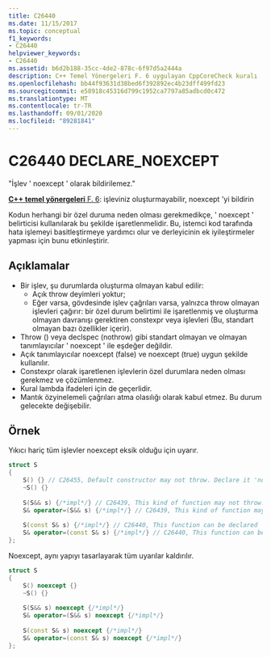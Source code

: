 ```yaml
---
title: C26440
ms.date: 11/15/2017
ms.topic: conceptual
f1_keywords:
- C26440
helpviewer_keywords:
- C26440
ms.assetid: b6d2b188-35cc-4de2-878c-6f97d5a2444a
description: C++ Temel Yönergeleri F. 6 uygulayan CppCoreCheck kuralı
ms.openlocfilehash: bb44f93631d38bed6f392892ec4b23dff499fd23
ms.sourcegitcommit: e58918c45316d799c1952ca7797a85adbcd0c472
ms.translationtype: MT
ms.contentlocale: tr-TR
ms.lasthandoff: 09/01/2020
ms.locfileid: "89281841"
---
```

# <a name="c26440-declare_noexcept"></a>C26440 DECLARE_NOEXCEPT

"İşlev ' noexcept ' olarak bildirilemez."

[ **C++ temel yönergeleri** F. 6](https://github.com/isocpp/CppCoreGuidelines/blob/master/CppCoreGuidelines.md#f6-if-your-function-may-not-throw-declare-it-noexcept): işleviniz oluşturmayabilir, noexcept 'yi bildirin

Kodun herhangi bir özel duruma neden olması gerekmedikçe, ' noexcept ' belirticisi kullanılarak bu şekilde işaretlenmelidir. Bu, istemci kod tarafında hata işlemeyi basitleştirmeye yardımcı olur ve derleyicinin ek iyileştirmeler yapması için bunu etkinleştirir.

## <a name="remarks"></a>Açıklamalar

- Bir işlev, şu durumlarda oluşturma olmayan kabul edilir:
  - Açık throw deyimleri yoktur;
  - Eğer varsa, gövdesinde işlev çağrıları varsa, yalnızca throw olmayan işlevleri çağırır: bir özel durum belirtimi ile işaretlenmiş ve oluşturma olmayan davranışı gerektiren constexpr veya işlevleri (Bu, standart olmayan bazı özellikler içerir).
- Throw () veya declspec (nothrow) gibi standart olmayan ve olmayan tanımlayıcılar ' noexcept ' ile eşdeğer değildir.
- Açık tanımlayıcılar noexcept (false) ve noexcept (true) uygun şekilde kullanılır.
- Constexpr olarak işaretlenen işlevlerin özel durumlara neden olması gerekmez ve çözümlenmez.
- Kural lambda ifadeleri için de geçerlidir.
- Mantık özyinelemeli çağrıları atma olasılığı olarak kabul etmez. Bu durum gelecekte değişebilir.

## <a name="example"></a>Örnek
Yıkıcı hariç tüm işlevler noexcept eksik olduğu için uyarır. 
```cpp
struct S 
{
    S() {} // C26455, Default constructor may not throw. Declare it 'noexcept' 
    ~S() {}
    
    S(S&& s) {/*impl*/} // C26439, This kind of function may not throw. Declare it 'noexcept' (f.6)
    S& operator=(S&& s) {/*impl*/} // C26439, This kind of function may not throw. Declare it 'noexcept' (f.6)
    
    S(const S& s) {/*impl*/} // C26440, This function can be declared 'noexcept'
    S& operator=(const S& s) {/*impl*/} // C26440, This function can be declared 'noexcept'
};
```
Noexcept, aynı yapıyı tasarlayarak tüm uyarılar kaldırılır.
```cpp
struct S 
{
    S() noexcept {}
    ~S() {}
    
    S(S&& s) noexcept {/*impl*/}
    S& operator=(S&& s) noexcept {/*impl*/}
    
    S(const S& s) noexcept {/*impl*/}
    S& operator=(const S& s) noexcept {/*impl*/}
};
```
